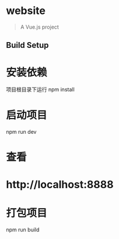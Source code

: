 # website

> A Vue.js project

## Build Setup

# 安装依赖
项目根目录下运行
npm install

# 启动项目
npm run dev

# 查看
# http://localhost:8888

# 打包项目
npm run build


